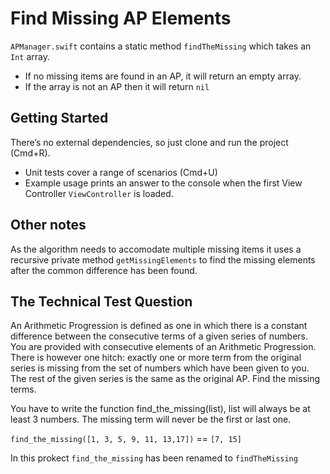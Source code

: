 # Find Missing AP Elements

`APManager.swift` contains a static method `findTheMissing` which takes an `Int` array.

* If no missing items are found in an AP, it will return an empty array. 
* If the array is not an AP then it will return `nil`

Getting Started
------

There’s no external dependencies, so just clone and run the  project (Cmd+R). 

* Unit tests cover a range of scenarios (Cmd+U)
* Example usage prints an answer to the console when the first View Controller `ViewController` is loaded.


Other notes
------

As the algorithm needs to accomodate multiple missing items it uses a recursive private method `getMissingElements` to find the missing elements after the common difference has been found.

The Technical Test Question
------

An Arithmetic Progression is defined as one in which there is a constant difference between the consecutive terms of a given series of numbers. You are provided with consecutive elements of an Arithmetic Progression. There is however one hitch: exactly one or more term from the original series is missing from the set of numbers which have been given to you. The rest of the given series is the same as the original AP. Find the missing terms.

You have to write the function find_the_missing(list), list will always be at least 3 numbers. The missing term will never be the first or last one.

`find_the_missing([1, 3, 5, 9, 11, 13,17])` == `[7, 15]`

In this prokect `find_the_missing` has been renamed to `findTheMissing`
